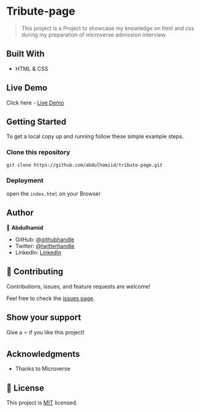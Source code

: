 # Tribute-page
> This project is a Project to showcase my knowledge on html and css during my preparation of microverse admission interview.


## Built With

- HTML & CSS

## Live Demo

Click here - [Live Demo](https://abdulhamiid.github.io/tribute-page/)

## Getting Started

To get a local copy up and running follow these simple example steps.

### Clone this repository

```
git clone https://github.com/abdulhamiid/tribute-page.git
```

### Deployment

open the ```index.html``` on your Browser


## Author

👤 **Abdulhamid**

- GitHub: [@githubhandle](https://github.com/abdulhamiid)
- Twitter: [@twitterhandle](https://twitter.com/abdulhamid_adio)
- LinkedIn: [LinkedIn](https://linkedin.com/)

## 🤝 Contributing

Contributions, issues, and feature requests are welcome!

Feel free to check the [issues page](https://github.com/abdulhamiid/tribute-page/issues).

## Show your support

Give a ⭐️ if you like this project!

## Acknowledgments

- Thanks to Microverse

## 📝 License

This project is [MIT](./MIT.md) licensed.
